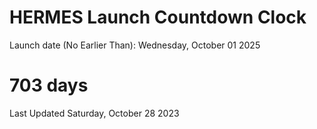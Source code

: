 # HERMES Launch Countdown Clock

Launch date (No Earlier Than): Wednesday, October 01 2025
# 703 days

Last Updated Saturday, October 28 2023